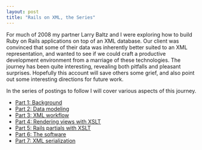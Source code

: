 ```yaml
---
layout: post
title: "Rails on XML, the Series"
---
```


For much of 2008 my partner Larry Baltz and I were exploring how to build Ruby on Rails applications on top of
an XML database. Our client was convinced that some of their data was inherently better suited to an XML representation, and wanted to see if we could craft a productive development environment from a marriage of these technologies. The journey has been quite interesting, revealing both pitfalls and pleasant surprises. Hopefully this account will save others some grief, and also point out
some interesting directions for future work.

In the series of postings to follow I will cover various aspects of this journey.

  * [Part 1: Background](/2009/01/03/rails-on-xml-part-1-background.html)
  * [Part 2: Data modeling](/2009/01/04/rails-on-xml-part-2-data-modeling.html)
  * [Part 3: XML workflow](/2009/01/06/rails-on-xml-part-3-xml-workflow.html)
  * [Part 4: Rendering views with XSLT](/2009/01/18/rails-on-xml-part-4-rendering-views-with-xslt.html)
  * [Part 5: Rails partials with XSLT](/2009/01/19/rails-on-xml-part-5-rails-partials-with-xslt.html)
  * [Part 6: The software](/2009/02/28/rails-on-xml-part-6-the-software.html)
  * [Part 7: XML serialization](/2009/03/01/rails-on-xml-part-6-xml-serialization.html)
